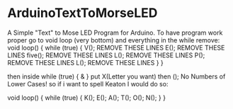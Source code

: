 # ArduinoTextToMorseLED
A Simple "Text" to Mose LED Program for Arduino.
To have program work proper go to void loop (very bottom)
and everything in the while remove:
void loop() {
 while (true) {
   V();       REMOVE THESE LINES
   E();       REMOVE THESE LINES
   five();    REMOVE THESE LINES
   L();       REMOVE THESE LINES
   P();       REMOVE THESE LINES
   L();       REMOVE THESE LINES
 }
}

then inside while (true) { & } put X(Letter you want) then ();
       No Numbers of Lower Cases!
so if i want to spell Keaton  I would do so:

void loop() {
  while (true) {
    K();
    E();
    A();
    T();
    O();
    N();
  }
}
